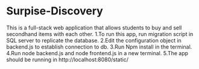 # Surpise-Discovery
This is a full-stack web application that allows students to buy and sell secondhand items with each other.
  1.To run this app, run migration script in SQL server to replicate the database. 
  2.Edit the configuration object in backend.js to establish connection to db. 
  3.Run Npm install in the terminal.
  4.Run node backend.js and node frontend.js in a new terminal. 
  5.The app should be running in http://localhost:8080/static/
